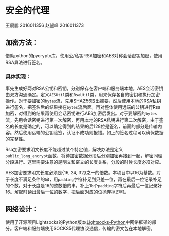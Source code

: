 # 安全的代理

王展鹏 2016011356
赵鋆峰 2016011373

## 加密方法：
借助python的pycrypto库，使用公/私钥RSA加密和AES对称会话密钥加密，使用RSA算法进行签名。

### 具体实现：
事先生成好两对RSA公钥和密钥，分别保存在客户端和服务端本地，AES会话密钥由双方沟通确定。定义`AESUtil`类和`RsaUtil`类，用来保存各自的密钥和执行加密操作。对于要加密的`bytes`流，先用SHA256取出摘要，然后使用本地的RSA私钥进行签名，把签名后的结果接在`bytes`流后面。再对整体使用远端的公钥进行Rsa加密，对得到的结果再使用会话密钥进行AES加密后发出。对于要解密的`bytes`流，先用会话密钥进行第一次解密，再用本地的RSA私钥进行第二次解密，由于签名的长度是确定的，可以确定得到的结果的后128位是签名，前面的部分是传输内容。然后使用远端的公钥验签，认证不成功则报错。如上的签名过程可以确保数据的完整性。

Rsa加密要求明文长度不能超过某个特定值，解决办法是定义`public_long_encrypt`函数，将待加密数据分段后分别加密再接到一起，解密同理分段进行。这里需要注意的是明文和密文的长度关系，分段的时候长度必须对应。

AES加密要求明文长度必须是{16, 24, 32}之一的倍数。本项目中以16为基数。对于长度不满足条件的串，用`padding`字符补足到只差一位，再在最后一位记录补足的个数。对于长度是16的整数倍的串，补上15个`padding`字符后再最后一位记录好16。解密时读出最后一位的数字，把后面对应的位抛弃掉即可。

## 网络设计：
使用了开源项目Lightsocks的Python版本[Lightsocks-Python](https://github.com/linw1995/lightsocks-python)中网络框架的部分。客户端和服务端使用SOCKS5代理协议通信，传输的密文包在本地解密。